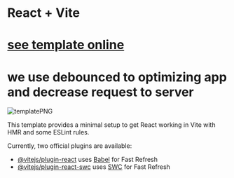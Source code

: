 # React + Vite
# [see template online](https://movies-app-react-toturials.netlify.app/)
# we use debounced to optimizing app and decrease request to server

![templatePNG](https://github.com/user-attachments/assets/36171b94-e58e-42da-9e94-293fa38ba21b)

This template provides a minimal setup to get React working in Vite with HMR and some ESLint rules.

Currently, two official plugins are available:

- [@vitejs/plugin-react](https://github.com/vitejs/vite-plugin-react/blob/main/packages/plugin-react/README.md) uses [Babel](https://babeljs.io/) for Fast Refresh
- [@vitejs/plugin-react-swc](https://github.com/vitejs/vite-plugin-react-swc) uses [SWC](https://swc.rs/) for Fast Refresh
